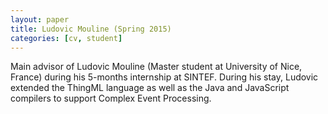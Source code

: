 ```yaml
---
layout: paper
title: Ludovic Mouline (Spring 2015)
categories: [cv, student]
---
```


Main advisor of Ludovic Mouline (Master student at University of Nice, France) during his 5-months internship at SINTEF.
During his stay, Ludovic extended the ThingML language as well as the Java and JavaScript compilers to support Complex Event Processing.
